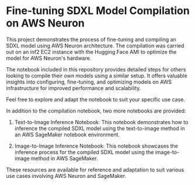 # Fine-tuning SDXL Model Compilation on AWS Neuron

This project demonstrates the process of fine-tuning and compiling an SDXL model using AWS Neuron architecture. The compilation was carried out on an inf2 EC2 instance with the Hugging Face AMI to optimize the model for AWS Neuron's hardware.

The notebook included in this repository provides detailed steps for others looking to compile their own models using a similar setup. It offers valuable insights into configuring, fine-tuning, and optimizing models on AWS infrastructure for improved performance and scalability.

Feel free to explore and adapt the notebook to suit your specific use case.

In addition to the compilation notebook, two more notebooks are provided:

1. Text-to-Image Inference Notebook: This notebook demonstrates how to inference the compiled SDXL model using the text-to-image method in an AWS SageMaker notebook environment.

2. Image-to-Image Inference Notebook: This notebook showcases the inference process for the compiled SDXL model using the image-to-image method in AWS SageMaker.

These resources are available for reference and adaptation to suit various use cases involving AWS Neuron and SageMaker.















